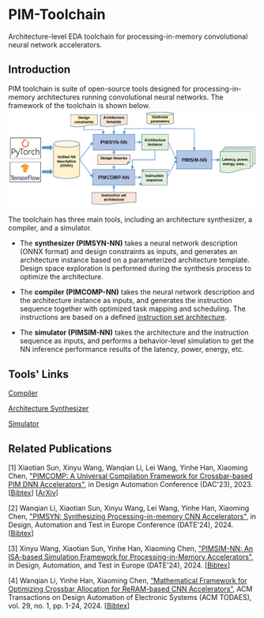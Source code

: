 # PIM-Toolchain
Architecture-level EDA toolchain for processing-in-memory convolutional neural network accelerators.

## Introduction
PIM toolchain is suite of open-source tools designed for processing-in-memory architectures running convolutional neural networks. The framework of the toolchain is shown below.
![framework](toolchain.png)

The toolchain has three main tools, including an architecture synthesizer, a compiler, and a simulator.

+ The **synthesizer (PIMSYN-NN)** takes a neural network description (ONNX format) and design constraints as inputs, and generates an architecture instance based on a parameterized architecture template. Design space exploration is performed during the synthesis process to optimize the architecture. 

+ The **compiler (PIMCOMP-NN)** takes the neural network description and the architecture instance as inputs, and generates the instruction sequence together with optimized task mapping and scheduling. The instructions are based on a defined [instruction set architecture](https://arxiv.org/abs/2308.06449).

+ The **simulator (PIMSIM-NN)** takes the architecture and the instruction sequence as inputs, and performs a behavior-level simulation to get the NN inference performance results of the latency, power, energy, etc.

## Tools' Links

[Compiler](https://github.com/sunxt99/PIMCOMP-NN)

[Architecture Synthesizer](https://github.com/lixixi-jook/PIMSYN-NN)

[Simulator](https://github.com/wangxy-2000/pimsim-nn)


## Related Publications

[1] Xiaotian Sun, Xinyu Wang, Wanqian Li, Lei Wang, Yinhe Han, Xiaoming Chen, ["PIMCOMP: A Universal Compilation Framework for Crossbar-based PIM DNN Accelerators"](https://ieeexplore.ieee.org/document/10247928), in Design Automation Conference (DAC'23), 2023.  [[Bibtex](https://github.com/chenxm1986/PIM-Toolchain/blob/main/papers/bibtex.txt)] [[ArXiv](https://arxiv.org/abs/2307.01475)]

[2] Wanqian Li, Xiaotian Sun, Xinyu Wang, Lei Wang, Yinhe Han, Xiaoming Chen, ["PIMSYN: Synthesizing Processing-in-memory CNN Accelerators"](https://github.com/chenxm1986/PIM-Toolchain/tree/main/papers/pimsyn-nn.pdf), in Design, Automation and Test in Europe Conference (DATE'24), 2024. [[Bibtex](https://github.com/chenxm1986/PIM-Toolchain/blob/main/papers/bibtex.txt)]

[3] Xinyu Wang, Xiaotian Sun, Yinhe Han, Xiaoming Chen, ["PIMSIM-NN: An ISA-based Simulation Framework for Processing-in-Memory Accelerators"](https://github.com/chenxm1986/PIM-Toolchain/tree/main/papers/pimsim-nn.pdf), in Design, Automation, and Test in Europe (DATE'24), 2024.  [[Bibtex](https://github.com/chenxm1986/PIM-Toolchain/blob/main/papers/bibtex.txt)]

[4] Wanqian Li, Yinhe Han, Xiaoming Chen, [“Mathematical Framework for Optimizing Crossbar Allocation for ReRAM-based CNN Accelerators”](https://dl.acm.org/doi/full/10.1145/3631523), ACM Transactions on Design Automation of Electronic Systems (ACM TODAES), vol. 29, no. 1, pp. 1-24, 2024. [[Bibtex](https://github.com/chenxm1986/PIM-Toolchain/blob/main/papers/bibtex.txt)]